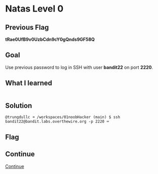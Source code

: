 # Natas Level 0

## Previous Flag
<b>tRae0UfB9v0UzbCdn9cY0gQnds9GF58Q</b>

## Goal
Use previous password to log in SSH with user <b>bandit22</b> on port <b>2220</b>. 

## What I learned
```

```

## Solution
```
@trungdullc ➜ /workspaces/01noobHacker (main) $ ssh bandit22@bandit.labs.overthewire.org -p 2220 ⌨️

```

## Flag

## Continue
[Continue](/overthewire/Natas0000.md)